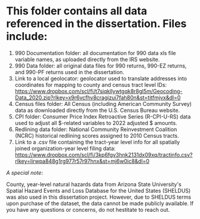 # This folder contains all data referenced in the dissertation. Files include:

1. 990 Documentation folder: all documentation for 990 data xls file variable names, as uploaded directly from the IRS website. 
2. 990 Data folder: all original data files for 990 returns, 990-EZ returns, and 990-PF returns used in the dissertation.
3. Link to a local geolocator: geolocator used to translate addresses into coordinates for mapping to county and census tract level IDs:
https://www.dropbox.com/scl/fi/t7siqkllywtgqk8r8gl5m/Geocoding-Data_2020.zip?rlkey=x9r6vcfhv8cragizui7fah80n&st=titfmjvx&dl=0
4. Census files folder: All Census (including American Community Survey) data as downloaded directly from the U.S. Census Bureau website.
5. CPI folder: Consumer Price Index Retroactive Series (R-CPI-U-RS) data used to adjust all $-related variables to 2022 adjusted $ amounts.
6. Redlining data folder: National Community Reinvestment Coalition (NCRC) historical redlining scores assigned to 2010 Census tracts.
7. Link to a .csv file containing the tract-year level info for all spatially joined organization-year level filing data:
   https://www.dropbox.com/scl/fi/3kp6fgv3hnk2131dx09xq/tractinfo.csv?rlkey=lirwpa848g1rg977r57r97hnx&st=mj6w0ic8&dl=0

*A special note*: 

County, year-level natural hazards data from Arizona State University's Spatial Hazard Events and Loss Database for the United States (SHELDUS) was also used in this dissertation project. However, due to SHELDUS terms upon purchase of the dataset, the data cannot be made publicly available. If you have any questions or concerns, do not hestitate to reach out.

